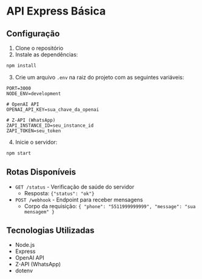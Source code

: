 # API Express Básica

## Configuração

1. Clone o repositório
2. Instale as dependências:
```bash
npm install
```

3. Crie um arquivo `.env` na raiz do projeto com as seguintes variáveis:
```
PORT=3000
NODE_ENV=development

# OpenAI API
OPENAI_API_KEY=sua_chave_da_openai

# Z-API (WhatsApp)
ZAPI_INSTANCE_ID=seu_instance_id
ZAPI_TOKEN=seu_token
```

4. Inicie o servidor:
```bash
npm start
```

## Rotas Disponíveis

- `GET /status` - Verificação de saúde do servidor
  - Resposta: `{"status": "ok"}`
- `POST /webhook` - Endpoint para receber mensagens
  - Corpo da requisição: `{ "phone": "5511999999999", "message": "sua mensagem" }`

## Tecnologias Utilizadas

- Node.js
- Express
- OpenAI API
- Z-API (WhatsApp)
- dotenv 